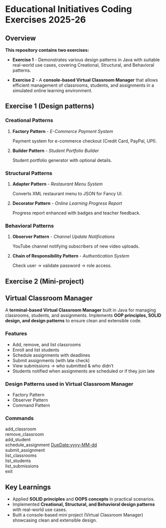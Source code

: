 # Educational Initiatives Coding Exercises 2025-26


## Overview

**This repository contains two exercises:**

* **Exercise 1** - Demonstrates various design patterns in Java with suitable real-world use cases, covering Creational, Structural, and Behavioral patterns.

* **Exercise 2** - A **console-based Virtual Classroom Manager** that allows efficient management of classrooms, students, and assignments in a simulated online learning environment.





## Exercise 1 (Design patterns)


### Creational Patterns

1. **Factory Pattern** - *E-Commerce Payment System*  

   Payment system for e-commerce checkout (Credit Card, PayPal, UPI).  

2. **Builder Pattern** - *Student Portfolio Builder*  

   Student portfolio generator with optional details.  


### Structural Patterns

1. **Adapter Pattern** - *Restaurant Menu System*  

   Converts XML restaurant menu to JSON for Fancy UI.  

2. **Decorator Pattern** - *Online Learning Progress Report*  

   Progress report enhanced with badges and teacher feedback.  


### Behavioral Patterns

1. **Observer Pattern** - *Channel Update Notifications*  

   YouTube channel notifying subscribers of new video uploads.  

2. **Chain of Responsibility Pattern** - *Authentication System*  

   Check user → validate password → role access.  





## Exercise 2 (Mini-project)


## Virtual Classroom Manager

A **terminal-based Virtual Classroom Manager** built in Java for managing classrooms, students, and assignments.
Implements **OOP principles, SOLID design, and design patterns** to ensure clean and extensible code.


### Features

* Add, remove, and list classrooms
* Enroll and list students
* Schedule assignments with deadlines
* Submit assignments (with late check)
* View submissions → who submitted & who didn’t
* Students notified when assignments are scheduled or if they join late


### Design Patterns used in Virtual Classroom Manager

* Factory Pattern
* Observer Pattern
* Command Pattern


### Commands

add_classroom <ClassName>  
remove_classroom <ClassName>  
add_student <StudentId> <ClassName>  
schedule_assignment <ClassName> <AssignmentName> <DueDate:yyyy-MM-dd>  
submit_assignment <StudentId> <ClassName> <AssignmentName>  
list_classrooms  
list_students <ClassName>  
list_submissions <ClassName> <AssignmentName>  
exit  





## Key Learnings  
* Applied **SOLID principles** and **OOPS concepts** in practical scenarios.  
* Implemented **Creational, Structural, and Behavioral design patterns** with real-world use cases.  
* Built a console-based mini project (Virtual Classroom Manager) showcasing clean and extensible design. 

